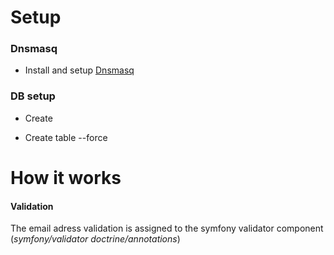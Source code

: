 Setup
====================

### Dnsmasq

- Install and setup [Dnsmasq](https://passingcuriosity.com/2013/dnsmasq-dev-osx/)





### DB setup

- Create 

- Create table --force



How it works
====================

#### Validation

The email adress validation is assigned to the symfony validator component (*symfony/validator doctrine/annotations*)